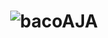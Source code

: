 <h1 align="center">
  <img src="https://raw.githubusercontent.com/bacoAJA/bacoAJA/master/name.svg" alt="bacoAJA" />
